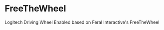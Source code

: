 FreeTheWheel
============

Logitech Driving Wheel Enabled based on Feral Interactive's FreeTheWheel

